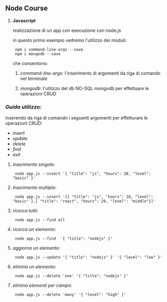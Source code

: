 ## Node Course

1. **Javascript**
   
    realizzazione di un app con esecuzione con node.js
    
    in questo primo esempio vedremo l'utilizzo dei moduli:
    
        npm i command-line-args --save
        npm i mongodb --save
     
    che consentono:
    
    1. *command-line-args*: l'inserimento di argomenti da riga di comando nel terminale
   
    2. *mongodb*: l'utilizzo del db NO-SQL mongodb per effettuare le operazioni CRUD


### *Guida utilizzo*: 

inserendo da riga di comando i seguenti argomenti per effetturare le operazioni CRUD:

  - *insert*
  - *update*
  - *delete*
  - *find*
  - *exit*

1. *inserimento singolo*: 
   
        node app.js --insert '{ "title": "js", "hours": 10, "level": "basic" }'

2. *inserimento multiplo*:
   
        node app.js --insert '[{ "title": "js", "hours": 10, "level": "basic" },{ "title": "react", "hours": 29, "level": "middle"}]'

3. *ricerca tutti*:
    
        node app.js --find all

4. *ricerca un elemento*:
    
        node app.js --find  '{ "title": "nodejs" }'

5. *aggiorna un elemento*:
    
        node app.js --update '{ "title": "nodejs" }' '{ "level": "low" }'

6. *elimina un elemento*:
    
        node app.js --delete 'one' '{ "title": "nodejs" }' 

7. *elimina elementi per campo*:
    
        node app.js --delete 'many' '{ "level": "high" }' 